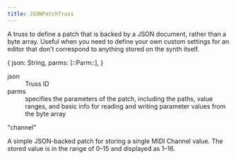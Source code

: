 ```yaml
---
title: JSONPatchTruss
---
```


A truss to define a patch that is backed by a JSON document, rather than a byte array. Useful when you need to define your own custom settings for an editor that don't correspond to anything stored on the synth itself.

<rule>
{
  json: String,
  parms: [::Parm::],
}
</rule>

<dl>
  <dt>json</dt>
  <dd>Truss ID</dd>
  <dt>parms</dt>
  <dd>specifies the parameters of the patch, including the paths, value ranges, and basic info for reading and writing parameter values from the byte array</dd>
</dl>

<rule>"channel"</rule>

A simple JSON-backed patch for storing a single MIDI Channel value. The stored value is in the range of 0–15 and displayed as 1–16.
